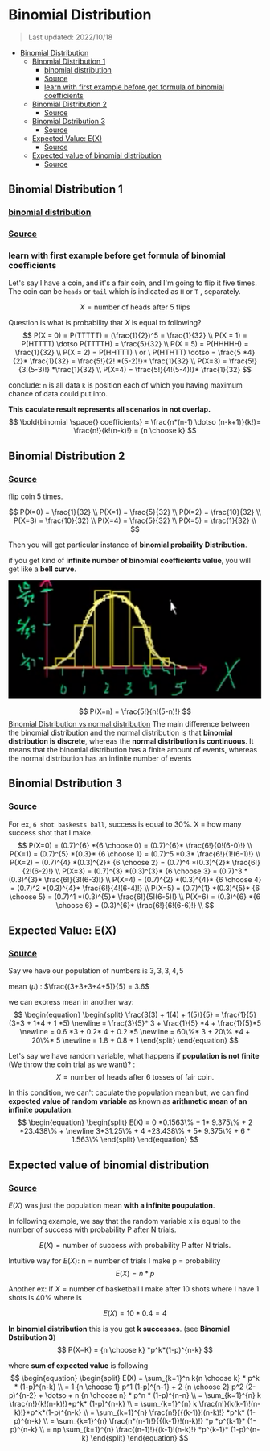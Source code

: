 # Binomial Distribution

> Last updated: 2022/10/18

- [Binomial Distribution](#binomial-distribution)
  - [Binomial Distribution 1](#binomial-distribution-1)
    - [binomial distribution](#binomial-distribution-1)
    - [Source](#source)
    - [learn with first example before get formula of binomial coefficients](#learn-with-first-example-before-get-formula-of-binomial-coefficients)
  - [Binomial Distribution 2](#binomial-distribution-2)
    - [Source](#source-1)
  - [Binomial Dstribution 3](#binomial-dstribution-3)
    - [Source](#source-2)
  - [Expected Value: E(X)](#expected-value-ex)
    - [Source](#source-3)
  - [Expected value of binomial distribution](#expected-value-of-binomial-distribution)
    - [Source](#source-4)

## Binomial Distribution 1

### [binomial distribution](https://peterstatistics.com/CrashCourse/Distributions/Binomial.html)

### [Source](https://www.youtube.com/watch?v=O12yTz_8EOw&list=PL1328115D3D8A2566&index=9&ab_channel=KhanAcademy)

### learn with first example before get formula of binomial coefficients

Let's say I have a coin, and it's a fair coin, and I'm going to flip it five times. The coin can be `heads` or `tail` which is indicated as `H` or `T` , separately.

$$
X = \text{number of heads after 5 flips}
$$

Question is what is probability that $X$ is equal to following?
$$
P(X = 0) = P(TTTTT) = (\frac{1}{2})^5 = \frac{1}{32} \\
P(X = 1) = P(HTTTT) \dotso P(TTTTH) = \frac{5}{32} \\
P(X = 5) = P(HHHHH) = \frac{1}{32} \\
P(X = 2) = P(HHTTT) \ or \ P(HTHTT) \dotso = \frac{5 *4}{2}* \frac{1}{32} = \frac{5!}{2! *(5-2)!}* \frac{1}{32} \\
P(X=3) = \frac{5!}{3!(5-3)!} *\frac{1}{32} \\
P(X=4) = \frac{5!}{4!(5-4)!}* \frac{1}{32}
$$

conclude:
`n` is all data
`k` is position each of which you having maximum chance of data could put into.

**This caculate result represents all scenarios in not overlap.**
$$
\bold{binomial \space{} coefficients}  = \frac{n*(n-1) \dotso (n-k+1)}{k!}= \frac{n!}{k!(n-k)!} = {n \choose k}
$$

## Binomial Distribution 2

### [Source](https://www.youtube.com/watch?v=FI8xtVaI068&list=PL1328115D3D8A2566&index=10&ab_channel=KhanAcademy)

flip coin 5 times.

$$
P(X=0) = \frac{1}{32} \\
P(X=1) = \frac{5}{32} \\
P(X=2) = \frac{10}{32} \\
P(X=3) = \frac{10}{32} \\
P(X=4) = \frac{5}{32} \\
P(X=5) = \frac{1}{32} \\
$$

Then you will get particular instance of **binomial probaility Distribution**.

if you get kind of **infinite number of binomial coefficients value**, you will get like a **bell curve**.

![flip_5_binomial_distri](./assets/probability/flip_5_binomial_distri.drawio.svg)

$$
P(X=n) = \frac{5!}{n!(5-n)!}
$$
[Binomial Distribution vs normal distribution](https://byjus.com/maths/binomial-distribution/#:~:text=The%20main%20difference%20between%20the,an%20infinite%20number%20of%20events.)
The main difference between the binomial distribution and the normal distribution is that **binomial distribution is discrete**, whereas the **normal distribution is continuous**. It means that the binomial distribution has a finite amount of events, whereas the normal distribution has an infinite number of events

## Binomial Dstribution 3

### [Source](https://www.youtube.com/watch?v=vKNpQ_KTXvE&list=PL1328115D3D8A2566&index=11&ab_channel=KhanAcademy)

For ex, `6 shot baskests ball`, success is equal to 30%.
X = how many success shot that I make.
$$
P(X=0) = (0.7)^{6} *{6 \choose 0} = (0.7)^{6}* \frac{6!}{0!(6-0)!} \\
P(X=1) = (0.7)^{5} *{0.3}* {6 \choose 1} = (0.7)^5 *0.3* \frac{6!}{1!(6-1)!} \\
P(X=2) = (0.7)^{4} *(0.3)^{2}* {6 \choose 2} = (0.7)^4 *(0.3)^{2}* \frac{6!}{2!(6-2)!} \\
P(X=3) = (0.7)^{3} *(0.3)^{3}* {6 \choose 3} = (0.7)^3 *(0.3)^{3}* \frac{6!}{3!(6-3)!} \\
P(X=4) = (0.7)^{2} *(0.3)^{4}* {6 \choose 4} = (0.7)^2 *(0.3)^{4}* \frac{6!}{4!(6-4)!} \\
P(X=5) = (0.7)^{1} *(0.3)^{5}* {6 \choose 5} = (0.7)^1 *(0.3)^{5}* \frac{6!}{5!(6-5)!} \\
P(X=6) = (0.3)^{6} *{6 \choose 6} = (0.3)^{6}* \frac{6!}{6!(6-6)!} \\
$$

## Expected Value: E(X)

### [Source](https://www.youtube.com/watch?v=j__Kredt7vY&list=PL1328115D3D8A2566&index=13&ab_channel=KhanAcademy)

Say we have our population of numbers is $3,3,3,4,5$

mean ($\mu$) : $\frac{(3+3+3+4+5)}{5} = 3.6$

we can express mean in another way:
$$
\begin{equation}
\begin{split}
\frac{3(3) + 1(4) + 1(5)}{5} = \frac{1}{5}(3*3 + 1*4 + 1 *5) \newline
= \frac{3}{5}* 3 + \frac{1}{5} *4 + \frac{1}{5}*5 \newline
= 0.6 *3 + 0.2* 4 + 0.2 *5 \newline
= 60\%* 3 + 20\% *4 + 20\%* 5 \newline
= 1.8 + 0.8 + 1
\end{split}
\end{equation}
$$

Let's say we have random variable, what happens if **population is not finite** (We throw the coin trial as we want)?  :
$$
X = \text{number of heads after 6 tosses of fair coin.}
$$

In this condition, we can't caculate the population mean but,
we can find **expected value of random variable** as known as **arithmetic mean of an infinite population**.
$$
\begin{equation}
\begin{split}
E(X) = 0 *0.1563\% + 1* 9.375\% + 2 *23.438\% + \newline 3*31.25\% +  4 *23.438\% + 5* 9.375\% + 6 * 1.563\%
\end{split}
\end{equation}
$$

## Expected value of binomial distribution

### [Source](https://www.youtube.com/watch?v=SqcxYnNlI3Y&list=PL1328115D3D8A2566&index=14&ab_channel=KhanAcademy)

$E(X)$ was just the population mean **with a infinite poupulation**.

In following example, we say that the random variable x is equal to the number of success with probability P after N trials.

$$
E(X) = \text{number of success with probability P after N trials.}
$$

Intuitive way for $E(X)$:
n = number of trials I make
p = probability
$$
E(X) = n * p
$$

Another ex:
If $X = \text{number of basketball I make after 10 shots where I have 1 shots is 40\%}$
where is

$$
E(X) = 10 * 0.4  = 4
$$

**In binomial distribution** this is you get **k successes**. (see **Binomial Dstribution 3**)
$$
P(X=K) = {n \choose k} *p^k*(1-p)^{n-k}
$$

where **sum of expected value** is following
$$
\begin{equation}
\begin{split}
E(X) = \sum_{k=1}^n k{n \choose k} * p^k * (1-p)^{n-k} \\
= 1 {n \choose 1} p^1 (1-p)^{n-1} + 2 {n \choose 2} p^2 (2-p)^{n-2}  + \dotso + n {n \choose n} * p^n * (1-p)^{n-n} \\
= \sum_{k=1}^{n} k \frac{n!}{k!(n-k)!}*p^k* (1-p)^{n-k} \\
= \sum_{k=1}^{n} k \frac{n!}{k(k-1)!(n-k)!}*p^k*(1-p)^{n-k} \\
= \sum_{k=1}^{n} \frac{n!}{{(k-1)}!(n-k)!} *p^k* (1-p)^{n-k} \\
= \sum_{k=1}^{n} \frac{n*(n-1)!}{{(k-1)}!(n-k)!} *p *p^{k-1}* (1-p)^{n-k} \\
= np \sum_{k=1}^{n} \frac{(n-1)!}{(k-1)!(n-k)!} *p^{k-1}* (1-p)^{n-k}
\end{split}
\end{equation}
$$
